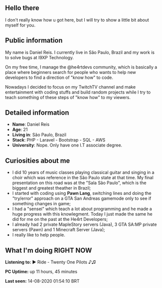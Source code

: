 ## Hello there

I don't really know how u got here, but I will try to show a little bit about myself for you.

## Public information

My name is Daniel Reis. I currently live in São Paulo, Brazil and my work is to solve bugs at I9XP Technology. 

On my free time, I manage the @he4rtdevs community, which is basically a place where beginners search for people who wants to help new developers to find a direction of "know how" to code.

Nowadays I decided to focus on my TwitchTV channel and make entertainment with coding stuffs and build random projects while I try to teach something of these steps of "know how" to my viewers.

## Detailed information

* **Name**: Daniel Reis
* **Age**: 21
* **Living in**: São Paulo, Brazil
* **Stack**: PHP - Laravel - Bootstrap - SQL - AWS
* **University**: Nope. Only have one I.T associate degree.

## Curiosities about me

* I did 10 years of music classes playing classical guitar and singing in a choir which was  reference in the São Paulo state at that time. My final presentation on this road was at the "Sala São Paulo", which is the biggest and greatest theather in Brazil;
* I started with coding using **Pawn Lang**, switching lines and doing the "try/error" approach on a GTA San Andreas gamemode only to see if something changes in game;
* I had a "sensei" which teach a lot about programming and he made a huge progress with this knowlegment. Today I just made the same he did for me on the past at the He4rt Developers;
* I already had 2 private MapleStory servers (Java), 3 GTA SA:MP  private servers (Pawn) and 1 Minecraft Server (Java);
* I really like to help people.

## What I'm doing RIGHT NOW

**Listening to:** ► Ride -  Twenty One Pilots ♪♫

**PC Uptime:** up 11 hours, 45 minutes

**Last seen:** 14-08-2020 01:54:10 BRT
